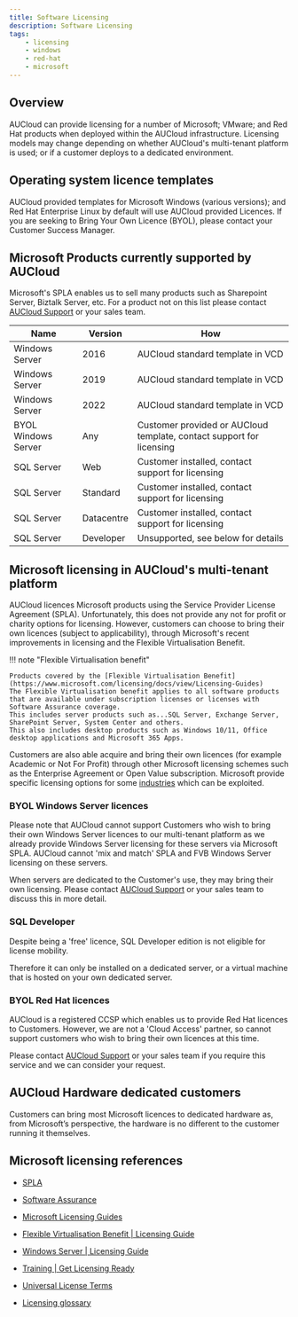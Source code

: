```yaml
---
title: Software Licensing
description: Software Licensing
tags:
    - licensing
    - windows
    - red-hat
    - microsoft
---
```


## Overview

AUCloud can provide licensing for a number of Microsoft; VMware; and Red Hat products when deployed within the AUCloud infrastructure.
Licensing models may change depending on whether AUCloud's multi-tenant platform is used; or if a customer deploys to a dedicated environment.

## Operating system licence templates

AUCloud provided templates for Microsoft Windows (various versions); and Red Hat Enterprise Linux by default will use AUCloud provided Licences.
If you are seeking to Bring Your Own Licence (BYOL), please contact your Customer Success Manager.

## Microsoft Products currently supported by AUCloud

Microsoft's SPLA enables us to sell many products such as Sharepoint Server, Biztalk Server, etc. For a product not on this list please contact [AUCloud Support](../support/index.md) or your sales team.

| Name           | Version     | How                                                                  |
| -------------- | ----------- | -------------------------------------------------------------------- |
| Windows Server | 2016        | AUCloud standard template in VCD                                     |
| Windows Server | 2019        | AUCloud standard template in VCD                                     |
| Windows Server | 2022        | AUCloud standard template in VCD                                     |
| BYOL Windows Server   | Any         | Customer provided or AUCloud template, contact support for licensing |
| SQL Server     | Web    | Customer installed, contact support for licensing                    |
| SQL Server     | Standard         | Customer installed, contact support for licensing                    |
| SQL Server     | Datacentre  | Customer installed, contact support for licensing                    |
| SQL Server     | Developer   | Unsupported, see below for details                                   |

## Microsoft licensing in AUCloud's multi-tenant platform

AUCloud licences Microsoft products using the Service Provider License Agreement (SPLA).
Unfortunately, this does not provide any not for profit or charity options for licensing.
However, customers can choose to bring their own licences (subject to applicability), through Microsoft's recent improvements in licensing and the Flexible Virtualisation Benefit.

!!! note "Flexible Virtualisation benefit"

    Products covered by the [Flexible Virtualisation Benefit](https://www.microsoft.com/licensing/docs/view/Licensing-Guides)
    The Flexible Virtualisation benefit applies to all software products that are available under subscription licenses or licenses with Software Assurance coverage.
    This includes server products such as...SQL Server, Exchange Server, SharePoint Server, System Center and others.
    This also includes desktop products such as Windows 10/11, Office desktop applications and Microsoft 365 Apps.

Customers are also able acquire and bring their own licences (for example Academic or Not For Profit) through other Microsoft licensing schemes such as the Enterprise Agreement or Open Value subscription.
Microsoft provide specific licensing options for some [industries](https://www.microsoft.com/en-us/licensing/licensing-programs/licensing-for-industries?activetab=licensing-for-industries-pivot:primaryr4) which can be exploited.

### BYOL Windows Server licences

Please note that AUCloud cannot support Customers who wish to bring their own Windows Server licences to our multi-tenant platform as we already provide Windows Server licensing for these servers via Microsoft SPLA. AUCloud cannot 'mix and match' SPLA and FVB Windows Server licensing on these servers.

When servers are dedicated to the Customer's use, they may bring their own licensing. Please contact [AUCloud Support](../support/index.md) or your sales team to discuss this in more detail.


### SQL Developer 

Despite being a 'free' licence, SQL Developer edition is not eligible for license mobility.

Therefore it can only be installed on a dedicated server, or a virtual machine that is hosted on your own dedicated server.



### BYOL Red Hat licences

AUCloud is a registered CCSP which enables us to provide Red Hat licences to Customers. However, we are not a 'Cloud Access' partner, so cannot support customers who wish to bring their own licences at this time.

Please contact [AUCloud Support](../support/index.md) or your sales team if you require this service and we can consider your request.

## AUCloud Hardware dedicated customers

Customers can bring most Microsoft licences to dedicated hardware as, from Microsoft’s perspective, the hardware is no different to the customer running it themselves.

## Microsoft licensing references

- [SPLA](https://www.microsoft.com/en-us/licensing/licensing-programs/spla-program)

- [Software Assurance](https://www.microsoft.com/en-us/licensing/licensing-programs/software-assurance-license-mobility?rtc=1)

- [Microsoft Licensing Guides](https://www.microsoft.com/licensing/docs/view/Licensing-Guides)

- [Flexible Virtualisation Benefit | Licensing Guide](https://www.microsoft.com/licensing/docs/view/Licensing-Guides)

- [Windows Server | Licensing Guide](https://www.microsoft.com/licensing/docs/view/Licensing-Guides)

- [Training | Get Licensing Ready](https://getlicensingready.com/)

- [Universal License Terms](https://www.microsoft.com/licensing/terms/product/ForallSoftware)

- [Licensing glossary](https://www.microsoft.com/licensing/terms/product/Glossary/all)
